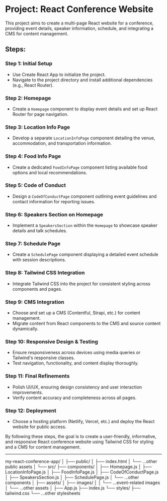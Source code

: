 

# Project: React Conference Website

This project aims to create a multi-page React website for a conference, providing event details, speaker information, schedule, and integrating a CMS for content management.

## Steps:

### Step 1: Initial Setup

- Use Create React App to initialize the project.
- Navigate to the project directory and install additional dependencies (e.g., React Router).

### Step 2: Homepage

- Create a `Homepage` component to display event details and set up React Router for page navigation.

### Step 3: Location Info Page

- Develop a separate `LocationInfoPage` component detailing the venue, accommodation, and transportation information.

### Step 4: Food Info Page

- Create a dedicated `FoodInfoPage` component listing available food options and local recommendations.

### Step 5: Code of Conduct

- Design a `CodeOfConductPage` component outlining event guidelines and contact information for reporting issues.

### Step 6: Speakers Section on Homepage

- Implement a `SpeakersSection` within the `Homepage` to showcase speaker details and talk schedules.

### Step 7: Schedule Page

- Create a `SchedulePage` component displaying a detailed event schedule with session descriptions.

### Step 8: Tailwind CSS Integration

- Integrate Tailwind CSS into the project for consistent styling across components and pages.

### Step 9: CMS Integration

- Choose and set up a CMS (Contentful, Strapi, etc.) for content management.
- Migrate content from React components to the CMS and source content dynamically.

### Step 10: Responsive Design & Testing

- Ensure responsiveness across devices using media queries or Tailwind's responsive classes.
- Test navigation, functionality, and content display thoroughly.

### Step 11: Final Refinements

- Polish UI/UX, ensuring design consistency and user interaction improvements.
- Verify content accuracy and completeness across all pages.

### Step 12: Deployment

- Choose a hosting platform (Netlify, Vercel, etc.) and deploy the React website for public access.

By following these steps, the goal is to create a user-friendly, informative, and responsive React conference website using Tailwind CSS for styling and a CMS for content management.

---

my-react-conference-app/
│
├── public/
│   ├── index.html
│   └── ...other public assets
│
└── src/
    ├── components/
    │   ├── Homepage.js
    │   ├── LocationInfoPage.js
    │   ├── FoodInfoPage.js
    │   ├── CodeOfConductPage.js
    │   ├── SpeakersSection.js
    │   ├── SchedulePage.js
    │   └── ...other components
    │
    ├── assets/
    │   ├── images/
    │   │   └── ...event-related images
    │   └── ...other assets
    │
    ├── App.js
    ├── index.js
    └── styles/
        ├── tailwind.css
        └── ...other stylesheets
